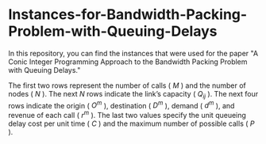 # Instances-for-Bandwidth-Packing-Problem-with-Queuing-Delays

In this repository, you can find the instances that were used for the paper "A Conic Integer Programming Approach to the Bandwidth Packing Problem with Queuing Delays."

The first two rows represent the number of calls ( $M$ ) and the number of nodes ( $N$ ). The next $N$ rows indicate the link’s capacity ( $Q_{ij}$ ). The next four rows indicate the origin ( $O^m$ ), destination ( $D^m$ ), demand ( $d^m$ ), and revenue of each call ( $r^m$ ). The last two values specify the unit queueing delay cost per unit time ( $C$ ) and the maximum number of possible calls ( $P$ ).
